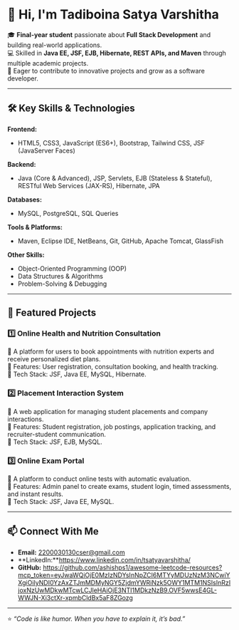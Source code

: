# 👋 Hi, I'm Tadiboina Satya Varshitha

🎓 **Final-year student** passionate about **Full Stack Development** and building real-world applications.  
💻 Skilled in **Java EE, JSF, EJB, Hibernate, REST APIs, and Maven** through multiple academic projects.  
🚀 Eager to contribute to innovative projects and grow as a software developer.

---

## 🛠 Key Skills & Technologies

**Frontend:**  
- HTML5, CSS3, JavaScript (ES6+), Bootstrap, Tailwind CSS, JSF (JavaServer Faces)

**Backend:**  
- Java (Core & Advanced), JSP, Servlets, EJB (Stateless & Stateful), RESTful Web Services (JAX-RS), Hibernate, JPA

**Databases:**  
- MySQL, PostgreSQL, SQL Queries

**Tools & Platforms:**  
- Maven, Eclipse IDE, NetBeans, Git, GitHub, Apache Tomcat, GlassFish

**Other Skills:**  
- Object-Oriented Programming (OOP)  
- Data Structures & Algorithms  
- Problem-Solving & Debugging

---

## 📂 Featured Projects

### 1️⃣ **Online Health and Nutrition Consultation**  
🔹 A platform for users to book appointments with nutrition experts and receive personalized diet plans.  
🔹 Features: User registration, consultation booking, and health tracking.  
🔹 Tech Stack: JSF, Java EE, MySQL, Hibernate.

### 2️⃣ **Placement Interaction System**  
🔹 A web application for managing student placements and company interactions.  
🔹 Features: Student registration, job postings, application tracking, and recruiter-student communication.  
🔹 Tech Stack: JSF, EJB, MySQL.

### 3️⃣ **Online Exam Portal**  
🔹 A platform to conduct online tests with automatic evaluation.  
🔹 Features: Admin panel to create exams, student login, timed assessments, and instant results.  
🔹 Tech Stack: JSF, Java EE, MySQL.


---

## 📫 Connect With Me
- **Email:** 2200030130cser@gmail.com 
- **LinkedIn:**https://www.linkedin.com/in/tsatyavarshitha/ 
- **GitHub:** https://github.com/ashishps1/awesome-leetcode-resources?mcp_token=eyJwaWQiOjE0MzIzNDYsInNpZCI6MTYyMDUzNzM3NCwiYXgiOiIyNDI0YzAxZTJmMDMyNGY5ZjdmYWRiNzk5OWY1MTM1NSIsInRzIjoxNzUwMDkwMTcwLCJleHAiOjE3NTI1MDkzNzB9.OVF5wwsE4GL-WWJN-Xi3ctXr-xpmbCldBx5aF8ZGozg

---

⭐ *“Code is like humor. When you have to explain it, it’s bad.”*  
